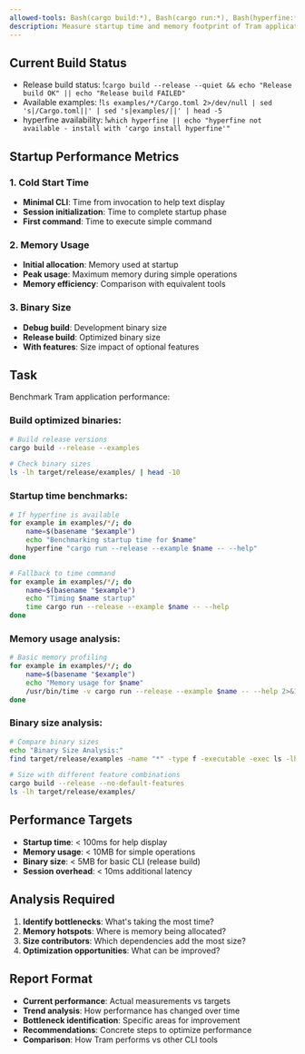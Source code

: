 ```yaml
---
allowed-tools: Bash(cargo build:*), Bash(cargo run:*), Bash(hyperfine:*), Bash(time:*)
description: Measure startup time and memory footprint of Tram applications
---
```


## Current Build Status
- Release build status: !`cargo build --release --quiet && echo "Release build OK" || echo "Release build FAILED"`
- Available examples: !`ls examples/*/Cargo.toml 2>/dev/null | sed 's|/Cargo.toml||' | sed 's|examples/||' | head -5`
- hyperfine availability: !`which hyperfine || echo "hyperfine not available - install with 'cargo install hyperfine'"`

## Startup Performance Metrics

### 1. Cold Start Time
- **Minimal CLI**: Time from invocation to help text display
- **Session initialization**: Time to complete startup phase
- **First command**: Time to execute simple command

### 2. Memory Usage
- **Initial allocation**: Memory used at startup
- **Peak usage**: Maximum memory during simple operations
- **Memory efficiency**: Comparison with equivalent tools

### 3. Binary Size
- **Debug build**: Development binary size
- **Release build**: Optimized binary size
- **With features**: Size impact of optional features

## Task
Benchmark Tram application performance:

### Build optimized binaries:
```bash
# Build release versions
cargo build --release --examples

# Check binary sizes
ls -lh target/release/examples/ | head -10
```

### Startup time benchmarks:
```bash
# If hyperfine is available
for example in examples/*/; do
    name=$(basename "$example")
    echo "Benchmarking startup time for $name"
    hyperfine "cargo run --release --example $name -- --help"
done

# Fallback to time command
for example in examples/*/; do
    name=$(basename "$example")
    echo "Timing $name startup"
    time cargo run --release --example $name -- --help
done
```

### Memory usage analysis:
```bash
# Basic memory profiling
for example in examples/*/; do
    name=$(basename "$example")
    echo "Memory usage for $name"
    /usr/bin/time -v cargo run --release --example $name -- --help 2>&1 | grep -E "Maximum resident|User time|System time"
done
```

### Binary size analysis:
```bash
# Compare binary sizes
echo "Binary Size Analysis:"
find target/release/examples -name "*" -type f -executable -exec ls -lh {} \;

# Size with different feature combinations
cargo build --release --no-default-features
ls -lh target/release/examples/
```

## Performance Targets
- **Startup time**: < 100ms for help display
- **Memory usage**: < 10MB for simple operations  
- **Binary size**: < 5MB for basic CLI (release build)
- **Session overhead**: < 10ms additional latency

## Analysis Required
1. **Identify bottlenecks**: What's taking the most time?
2. **Memory hotspots**: Where is memory being allocated?
3. **Size contributors**: Which dependencies add the most size?
4. **Optimization opportunities**: What can be improved?

## Report Format
- **Current performance**: Actual measurements vs targets
- **Trend analysis**: How performance has changed over time
- **Bottleneck identification**: Specific areas for improvement
- **Recommendations**: Concrete steps to optimize performance
- **Comparison**: How Tram performs vs other CLI tools